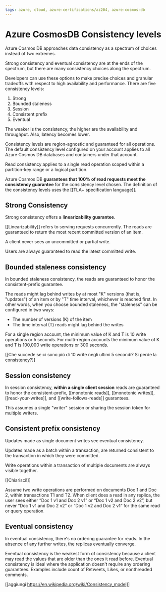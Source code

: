 ```yaml
---
tags: azure, cloud, azure-certifications/az204, azure-cosmos-db
---
```


# Azure CosmosDB Consistency levels

Azure Cosmos DB approaches data consistency as a spectrum of choices instead of two extremes.

Strong consistency and eventual consistency are at the ends of the spectrum, but there are many consistency choices along the spectrum.

Developers can use these options to make precise choices and granular tradeoffs with respect to high availability and performance. There are five consistency levels:

1. Strong
2. Bounded staleness
3. Session
4. Consistent prefix
5. Eventual

The weaker is the consistency, the higher are the availability and throughput. Also, latency becomes lower.

Consistency levels are region-agnostic and guaranteed for all operations. The default consistency level configured on your account applies to all Azure Cosmos DB databases and containers under that account.

Read consistency applies to a single read operation scoped within a partition-key range or a logical partition.

Azure Cosmos DB **guarantees that 100% of read requests meet the consistency guarantee** for the consistency level chosen. The definition of the consistency levels uses the [[TLA+ specification language]].

## Strong Consistency

Strong consistency offers a **linearizability guarantee**.

[[Linearizability]] refers to serving requests concurrently. The reads are guaranteed to return the most recent committed version of an item.

A client never sees an uncommitted or partial write.

Users are always guaranteed to read the latest committed write.

## Bounded staleness consistency

In bounded staleness consistency, the reads are guaranteed to honor the consistent-prefix guarantee.

The reads might lag behind writes by at most "K" versions (that is, "updates") of an item or by "T" time interval, whichever is reached first. In other words, when you choose bounded staleness, the "staleness" can be configured in two ways:

- The number of versions (K) of the item
- The time interval (T) reads might lag behind the writes

For a single region account, the minimum value of K and T is 10 write operations or 5 seconds. For multi-region accounts the minimum value of K and T is 100,000 write operations or 300 seconds.

[[Che succede se ci sono più di 10 write negli ultimi 5 secondi? Si perde la consistency?]]

## Session consistency

In session consistency, **within a single client session** reads are guaranteed to honor the consistent-prefix, [[monotonic reads]], [[monotonic writes]], [[read-your-writes]], and [[write-follows-reads]] guarantees.

This assumes a single "writer" session or sharing the session token for multiple writers.

## Consistent prefix consistency

Updates made as single document writes see eventual consistency.

Updates made as a batch within a transaction, are returned consistent to the transaction in which they were committed.

Write operations within a transaction of multiple documents are always visible together.

[[Chiarisci!]]

Assume two write operations are performed on documents Doc 1 and Doc 2, within transactions T1 and T2. When client does a read in any replica, the user sees either “Doc 1 v1 and Doc 2 v1” or “Doc 1 v2 and Doc 2 v2”, but never “Doc 1 v1 and Doc 2 v2” or “Doc 1 v2 and Doc 2 v1” for the same read or query operation.

## Eventual consistency

In eventual consistency, there's no ordering guarantee for reads. In the absence of any further writes, the replicas eventually converge.

Eventual consistency is the weakest form of consistency because a client may read the values that are older than the ones it read before. Eventual consistency is ideal where the application doesn't require any ordering guarantees. Examples include count of Retweets, Likes, or nonthreaded comments.

[[aggiungi https://en.wikipedia.org/wiki/Consistency_model]]
